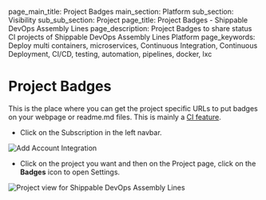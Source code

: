 page_main_title: Project Badges
main_section: Platform
sub_section: Visibility
sub_sub_section: Project
page_title: Project Badges - Shippable DevOps Assembly Lines
page_description: Project Badges to share status CI projects of Shippable DevOps Assembly Lines Platform
page_keywords: Deploy multi containers, microservices, Continuous Integration, Continuous Deployment, CI/CD, testing, automation, pipelines, docker, lxc

# Project Badges

This is the place where you can get the project specific URLs to put badges on your webpage or readme.md files. This is mainly a [CI feature](/ci/build-badges/).

* Click on the Subscription in the left navbar.

<img src="/images/getting-started/account-settings.png" alt="Add Account Integration">

* Click on the project you want and then on the Project page, click on the **Badges** icon to open Settings.

<img src="/images/platform/visibility/project-badges.jpg" alt="Project view for Shippable DevOps Assembly Lines" style="vertical-align: middle;display: block;margin-left: auto;margin-right: auto;"/>
